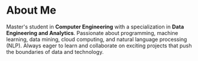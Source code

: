 

<h1>About Me</h1>

<p>
Master's student in <strong>Computer Engineering</strong> with a specialization in <strong>Data Engineering and Analytics</strong>. 
Passionate about programming, machine learning, data mining, cloud computing, and natural language processing (NLP). 
Always eager to learn and collaborate on exciting projects that push the boundaries of data and technology.
</p>

